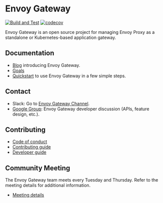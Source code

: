 # Envoy Gateway

[![Build and Test](https://github.com/envoyproxy/gateway/actions/workflows/build_and_test.yaml/badge.svg)](https://github.com/envoyproxy/gateway/actions/workflows/build_and_test.yaml)
[![codecov](https://codecov.io/gh/envoyproxy/gateway/branch/main/graph/badge.svg)](https://codecov.io/gh/envoyproxy/gateway)

Envoy Gateway is an open source project for managing Envoy Proxy as a standalone or
Kubernetes-based application gateway.

## Documentation

* [Blog][blog] introducing Envoy Gateway.
* [Goals](GOALS.md)
* [Quickstart](./docs/user/QUICKSTART.md) to use Envoy Gateway in a few simple steps.

## Contact

* Slack: Go to [Envoy Gateway Channel](https://envoyproxy.slack.com/archives/C03E6NHLESV).
* [Google Group][group]: Envoy Gateway developer discussion (APIs, feature design, etc.).

## Contributing

* [Code of conduct](CODE_OF_CONDUCT.md)
* [Contributing guide](CONTRIBUTING.md)
* [Developer guide](DEVELOPER.md)

## Community Meeting

The Envoy Gateway team meets every Tuesday and Thursday. Refer to the meeting details for additional information.

* [Meeting details][meeting]

[meeting]: https://docs.google.com/document/d/1leqwsHX8N-XxNEyTflYjRur462ukFxd19Rnk3Uzy55I/edit?usp=sharing
[group]: https://groups.google.com/forum/#!forum/envoy-gateway-developers
[blog]: https://blog.envoyproxy.io/introducing-envoy-gateway-ad385cc59532
